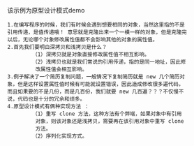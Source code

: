 该示例为原型设计模式demo

    1.在编写程序的时候，我们有时候会遇到想要相同的对象，当然这里指的不是
    引用传递，是值传递哦！ 意思就是克隆出来一个一模一样的对象，但是克隆完
    以后，无论哪个对象修改属性值都不会影响其他的对象的属性值。
    2.首先我们要明白深拷贝和浅拷贝是什么？
            （1）深拷贝就是对象直接修改属性值不相互影响。
            （2）浅拷贝也就是我们常说的引用传递，指的是同一地址，因此修
             改属性值会相互影响。
    3.例子解决了一个简历复制问题，一般情况下复制简历就是 new 几个简历对
    象，但是这样设置属性值时候有可能就设置错误，因此造成修改很多遍代码，
    而且如果要的不是几份，而是几百份，我们就要 new 几百遍？？？不仅慢不
    说，代码也是十分的冗余和烦多。
    4.原型设计模式有俩种实现方法 ： 
            （1）重写 clone 方法，这种方法有个弊端，如果对象中有引用
             对象，则该对象还是浅拷贝，需要再在该引用对象中重写 clone
             方法。
            （2）序列化实现方式。